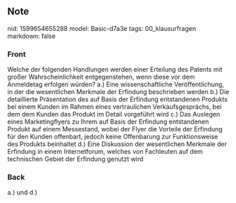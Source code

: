 ## Note
nid: 1599654655288
model: Basic-d7a3e
tags: 00_klausurfragen
markdown: false

### Front
Welche der folgenden Handlungen werden einer Erteilung des Patents mit großer Wahrscheinlichkeit entgegenstehen, wenn diese vor dem Anmeldetag erfolgen würden?
a.) Eine wissenschaftliche Veröffentlichung, in der die wesentlichen Merkmale der Erfindung beschrieben werden
b.) Die detaillierte Präsentation des auf Basis der Erfindung entstandenen Produkts bei einem Kunden im Rahmen eines vertraulichen Verkaufsgesprächs, bei dem dem Kunden das Produkt im Detail vorgeführt wird
c.) Das Auslegen eines Marketingflyers zu Ihrem auf Basis der Erfindung entstandenen Produkt auf einem Messestand, wobei der Flyer die Vorteile der Erfindung für den Kunden offenbart, jedoch keine Offenbarung zur Funktionsweise des Produkts beinhaltet
d.) Eine Diskussion der wesentlichen Merkmale der Erfindung in einem Internetforum, welches von Fachleuten auf dem technischen Gebiet der Erfindung genutzt wird

### Back
a.) und d.)
